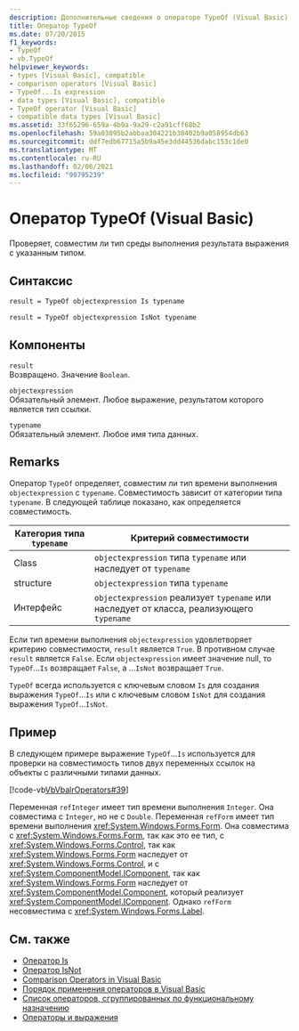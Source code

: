 ```yaml
---
description: Дополнительные сведения о операторе TypeOf (Visual Basic)
title: Оператор TypeOf
ms.date: 07/20/2015
f1_keywords:
- TypeOf
- vb.TypeOf
helpviewer_keywords:
- types [Visual Basic], compatible
- comparison operators [Visual Basic]
- TypeOf...Is expression
- data types [Visual Basic], compatible
- TypeOf operator [Visual Basic]
- compatible data types [Visual Basic]
ms.assetid: 33f65296-659a-4b9a-9a29-c2a91cff68b2
ms.openlocfilehash: 59a03095b2abbaa304221b30402b9a058954db63
ms.sourcegitcommit: ddf7edb67715a5b9a45e3dd44536dabc153c1de0
ms.translationtype: MT
ms.contentlocale: ru-RU
ms.lasthandoff: 02/06/2021
ms.locfileid: "99795239"
---
```

# <a name="typeof-operator-visual-basic"></a>Оператор TypeOf (Visual Basic)

Проверяет, совместим ли тип среды выполнения результата выражения с указанным типом.
  
## <a name="syntax"></a>Синтаксис  
  
```vb  
result = TypeOf objectexpression Is typename  
```  
  
```vb  
result = TypeOf objectexpression IsNot typename  
```  
  
## <a name="parts"></a>Компоненты  

 `result`  
 Возвращено. Значение `Boolean`.  
  
 `objectexpression`  
 Обязательный элемент. Любое выражение, результатом которого является тип ссылки.  
  
 `typename`  
 Обязательный элемент. Любое имя типа данных.  
  
## <a name="remarks"></a>Remarks  

 Оператор `TypeOf` определяет, совместим ли тип времени выполнения `objectexpression` с `typename`. Совместимость зависит от категории типа `typename`. В следующей таблице показано, как определяется совместимость.  
  
|Категория типа `typename`|Критерий совместимости|  
|---------------------------------|-----------------------------|  
|Class|`objectexpression` типа `typename` или наследует от `typename`|  
|structure|`objectexpression` типа `typename`|  
|Интерфейс|`objectexpression` реализует `typename` или наследует от класса, реализующего `typename`|  
  
 Если тип времени выполнения `objectexpression` удовлетворяет критерию совместимости, `result` является `True`. В противном случае `result` является `False`.  Если `objectexpression` имеет значение null, то `TypeOf`...`Is` возвращает `False`, а ...`IsNot` возвращает `True`.  
  
 `TypeOf` всегда используется с ключевым словом `Is` для создания выражения `TypeOf`...`Is` или с ключевым словом `IsNot` для создания выражения `TypeOf`...`IsNot`.  
  
## <a name="example"></a>Пример  

 В следующем примере выражение `TypeOf`...`Is` используется для проверки на совместимость типов двух переменных ссылок на объекты с различными типами данных.  
  
 [!code-vb[VbVbalrOperators#39](~/samples/snippets/visualbasic/VS_Snippets_VBCSharp/VbVbalrOperators/VB/Class1.vb#39)]  
  
 Переменная `refInteger` имеет тип времени выполнения `Integer`. Она совместима с `Integer`, но не с `Double`. Переменная `refForm` имеет тип времени выполнения <xref:System.Windows.Forms.Form>. Она совместима с <xref:System.Windows.Forms.Form>, так как это ее тип, с <xref:System.Windows.Forms.Control>, так как <xref:System.Windows.Forms.Form> наследует от <xref:System.Windows.Forms.Control>, и с <xref:System.ComponentModel.IComponent>, так как <xref:System.Windows.Forms.Form> наследует от <xref:System.ComponentModel.Component>, который реализует <xref:System.ComponentModel.IComponent>. Однако `refForm` несовместима с <xref:System.Windows.Forms.Label>.  
  
## <a name="see-also"></a>См. также

- [Оператор Is](is-operator.md)
- [Оператор IsNot](isnot-operator.md)
- [Comparison Operators in Visual Basic](../../programming-guide/language-features/operators-and-expressions/comparison-operators.md)
- [Порядок применения операторов в Visual Basic](operator-precedence.md)
- [Список операторов, сгруппированных по функциональному назначению](operators-listed-by-functionality.md)
- [Операторы и выражения](../../programming-guide/language-features/operators-and-expressions/index.md)
